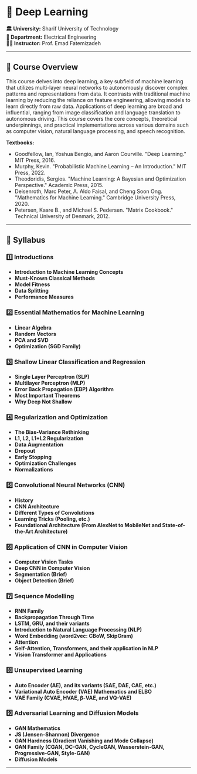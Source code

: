 # 🧠 Deep Learning

**🏛️ University:** Sharif University of Technology  
**🏢 Department:** Electrical Engineering  
**👨‍🏫 Instructor:** Prof. Emad Fatemizadeh  

---

## 📘 Course Overview  
This course delves into deep learning, a key subfield of machine learning that utilizes multi-layer neural networks to autonomously discover complex patterns and representations from data. It contrasts with traditional machine learning by reducing the reliance on feature engineering, allowing models to learn directly from raw data. Applications of deep learning are broad and influential, ranging from image classification and language translation to autonomous driving. This course covers the core concepts, theoretical underpinnings, and practical implementations across various domains such as computer vision, natural language processing, and speech recognition.

**Textbooks:**
- Goodfellow, Ian, Yoshua Bengio, and Aaron Courville. "Deep Learning." MIT Press, 2016.
- Murphy, Kevin. "Probabilistic Machine Learning – An Introduction." MIT Press, 2022.
- Theodoridis, Sergios. "Machine Learning: A Bayesian and Optimization Perspective." Academic Press, 2015.
- Deisenroth, Marc Peter, A. Aldo Faisal, and Cheng Soon Ong. "Mathematics for Machine Learning." Cambridge University Press, 2020.
- Petersen, Kaare B., and Michael S. Pedersen. "Matrix Cookbook." Technical University of Denmark, 2012.

---

## 📝 Syllabus

### 1️⃣ Introductions  
- **Introduction to Machine Learning Concepts**
- **Must-Known Classical Methods**
- **Model Fitness**
- **Data Splitting**
- **Performance Measures**

### 2️⃣ Essential Mathematics for Machine Learning  
- **Linear Algebra**
- **Random Vectors**
- **PCA and SVD**
- **Optimization (SGD Family)**

### 3️⃣ Shallow Linear Classification and Regression  
- **Single Layer Perceptron (SLP)**
- **Multilayer Perceptron (MLP)**
- **Error Back Propagation (EBP) Algorithm**
- **Most Important Theorems**
- **Why Deep Not Shallow**

### 4️⃣ Regularization and Optimization  
- **The Bias-Variance Rethinking**
- **L1, L2, L1+L2 Regularization**
- **Data Augmentation**
- **Dropout**
- **Early Stopping**
- **Optimization Challenges**
- **Normalizations**

### 5️⃣ Convolutional Neural Networks (CNN)  
- **History**
- **CNN Architecture**
- **Different Types of Convolutions**
- **Learning Tricks (Pooling, etc.)**
- **Foundational Architecture (From AlexNet to MobileNet and State-of-the-Art Architecture)**

### 6️⃣ Application of CNN in Computer Vision  
- **Computer Vision Tasks**
- **Deep CNN in Computer Vision**
- **Segmentation (Brief)**
- **Object Detection (Brief)**

### 7️⃣ Sequence Modelling  
- **RNN Family**
- **Backpropagation Through Time**
- **LSTM, GRU, and their variants**
- **Introduction to Natural Language Processing (NLP)**
- **Word Embedding (word2vec: CBoW, SkipGram)**
- **Attention**
- **Self-Attention, Transformers, and their application in NLP**
- **Vision Transformer and Applications**

### 8️⃣ Unsupervised Learning  
- **Auto Encoder (AE), and its variants (SAE, DAE, CAE, etc.)**
- **Variational Auto Encoder (VAE) Mathematics and ELBO**
- **VAE Family (CVAE, HVAE, β-VAE, and VQ-VAE)**

### 9️⃣ Adversarial Learning and Diffusion Models  
- **GAN Mathematics**
- **JS (Jensen–Shannon) Divergence**
- **GAN Hardness (Gradient Vanishing and Mode Collapse)**
- **GAN Family (CGAN, DC-GAN, CycleGAN, Wasserstein-GAN, Progressive-GAN, Style-GAN)**
- **Diffusion Models**

---
